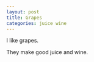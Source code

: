 ```yaml
---
layout: post
title: Grapes
categories: juice wine
---
```

I like grapes.

They make good juice and wine.
